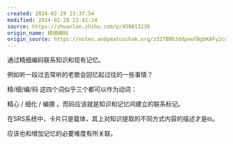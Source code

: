 ```yaml
---
created: 2024-02-29 23:37:54
modified: 2024-02-29 23:42:14
source: https://zhuanlan.zhihu.com/p/458013236
origin_name: 精细编码
origin_source: https://notes.andymatuschak.org/z3ZTBNhJddpewTBgbKAFy2cnSMBiJRpMZWsfB
---
```


通过精细编码联系知识和现有记忆。

例如听一段过去常听的老歌会回忆起过往的一些事情？

精/细/编/码 这四个词似乎三个都可以作为动词：

精心 / 细化 / 编撰 。而码应该就是知识和记忆间建立的联系标记。

在SRS系统中，卡片只是载体，其上对知识提取的不同方式内容的描述才是`码`。

应该也和增加记忆的必要难度有所关联。
